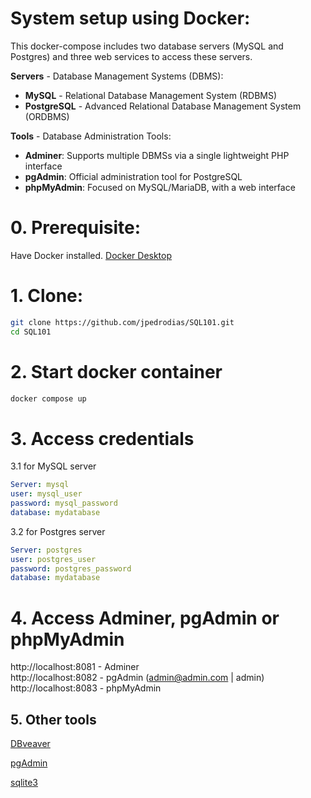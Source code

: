 # System setup using Docker:
This docker-compose includes two database servers (MySQL and Postgres) and three web services to access these servers.

**Servers** - Database Management Systems (DBMS):
- **MySQL** - Relational Database Management System (RDBMS)
- **PostgreSQL** - Advanced Relational Database Management System (ORDBMS)

**Tools** - Database Administration Tools:
- **Adminer**: Supports multiple DBMSs via a single lightweight PHP interface
- **pgAdmin**: Official administration tool for PostgreSQL
- **phpMyAdmin**: Focused on MySQL/MariaDB, with a web interface

# 0. Prerequisite:
Have Docker installed.
[Docker Desktop](https://www.docker.com/get-started/)

# 1. Clone:
```bash
git clone https://github.com/jpedrodias/SQL101.git
cd SQL101
```

# 2. Start docker container
```bash
docker compose up
```

# 3. Access credentials
3.1 for MySQL server  
```yml
Server: mysql
user: mysql_user
password: mysql_password
database: mydatabase
```

3.2 for Postgres server  
```yml
Server: postgres
user: postgres_user
password: postgres_password
database: mydatabase
```

# 4. Access Adminer, pgAdmin or phpMyAdmin
http://localhost:8081 - Adminer  
http://localhost:8082 - pgAdmin (admin@admin.com | admin)  
http://localhost:8083 - phpMyAdmin  

## 5. Other tools

[DBveaver](https://dbeaver.io/download/)

[pgAdmin](https://www.pgadmin.org/download/)

[sqlite3](https://www.sqlite.org/download.html)

